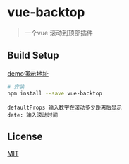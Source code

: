 # vue-backtop

> 一个vue 滚动到顶部插件

## Build Setup
[demo演示地址]()
``` bash
# 安装
npm install --save vue-backtop
```
``` 参数
defaultProps 输入数字在滚动多少距离后显示
date: 输入滚动时间
```
## License
[MIT](http://opensource.org/licenses/MIT)